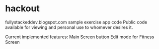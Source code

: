 # hackout
fullystackeddev.blogspot.com sample exercise app code
Public code available for viewing and personal use to whomever desires it.

Current implemented features:
Main Screen button
Edit mode for Fitness Screen

